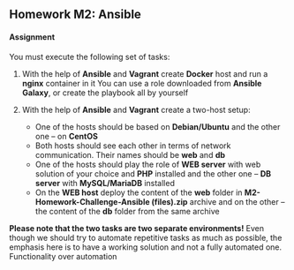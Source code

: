 ## Homework M2: Ansible

#### Assignment

You must execute the following set of tasks:

1. With the help of **Ansible** and **Vagrant** create **Docker** host and run a **nginx** container in it
You can use a role downloaded from **Ansible Galaxy**, or create the playbook all by yourself

2. With the help of **Ansible** and **Vagrant** create a two-host setup:
    - One of the hosts should be based on **Debian/Ubuntu** and the other one – on **CentOS**
    - Both hosts should see each other in terms of network communication. Their names should be **web** and **db**
    - One of the hosts should play the role of **WEB server** with web solution of your choice and **PHP** installed and the other one – **DB server** with **MySQL/MariaDB** installed
    - On the **WEB host** deploy the content of the **web** folder in **M2-Homework-Challenge-Ansible (files).zip** archive and on the other – the content of the **db** folder from the same archive

**Please note that the two tasks are two separate environments!**
Even though we should try to automate repetitive tasks as much as possible, the emphasis here is to have a working solution and not a fully automated one. Functionality over automation
